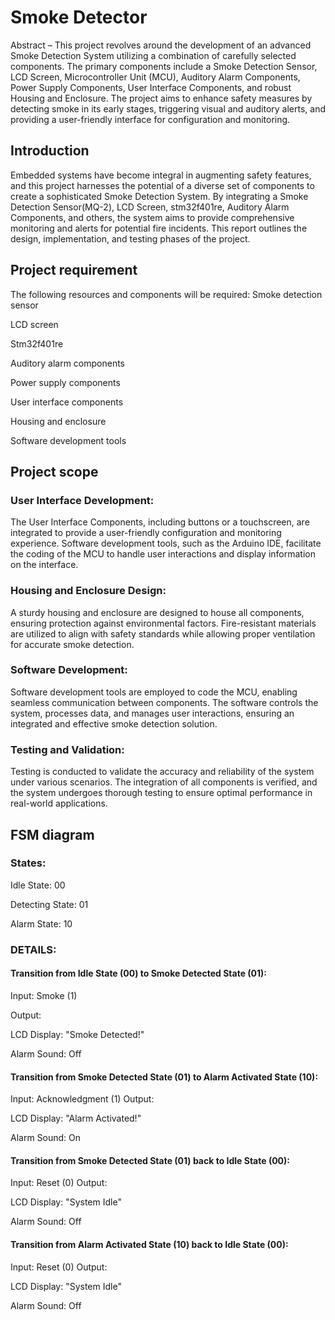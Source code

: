 # Smoke Detector
Abstract – This project revolves around the development of an advanced Smoke Detection System utilizing a combination of carefully selected components. The primary components include a Smoke Detection Sensor, LCD Screen, Microcontroller Unit (MCU), Auditory Alarm Components, Power Supply Components, User Interface Components, and robust Housing and Enclosure. The project aims to enhance safety measures by detecting smoke in its early stages, triggering visual and auditory alerts, and providing a user-friendly interface for configuration and monitoring.

## Introduction
Embedded systems have become integral in augmenting safety features, and this project harnesses the potential of a diverse set of components to create a sophisticated Smoke Detection System. By integrating a Smoke Detection Sensor(MQ-2), LCD Screen, stm32f401re, Auditory Alarm Components, and others, the system aims to provide comprehensive monitoring and alerts for potential fire incidents. This report outlines the design, implementation, and testing phases of the project.

## Project requirement
The following resources and components will be required:
Smoke detection sensor

LCD screen

Stm32f401re

Auditory alarm components

Power supply components

User interface components

Housing and enclosure

Software development tools

## Project scope

### User Interface Development:
The User Interface Components, including buttons or a touchscreen, are integrated to provide a user-friendly configuration and monitoring experience. Software development tools, such as the Arduino IDE, facilitate the coding of the MCU to handle user interactions and display information on the interface.

### Housing and Enclosure Design:
A sturdy housing and enclosure are designed to house all components, ensuring protection against environmental factors. Fire-resistant materials are utilized to align with safety standards while allowing proper ventilation for accurate smoke detection.

### Software Development:
Software development tools are employed to code the MCU, enabling seamless communication between components. The software controls the system, processes data, and manages user interactions, ensuring an integrated and effective smoke detection solution.

### Testing and Validation:
Testing is conducted to validate the accuracy and reliability of the system under various scenarios. The integration of all components is verified, and the system undergoes thorough testing to ensure optimal performance in real-world applications.

## FSM diagram

### States:

Idle State: 00

Detecting State: 01

Alarm State: 10

### DETAILS:

#### Transition from Idle State (00) to Smoke Detected State (01):
Input: Smoke (1)

Output:

LCD Display: "Smoke Detected!"

Alarm Sound: Off

#### Transition from Smoke Detected State (01) to Alarm Activated State (10):

Input: Acknowledgment (1)
Output:

LCD Display: "Alarm Activated!"

Alarm Sound: On

#### Transition from Smoke Detected State (01) back to Idle State (00):

Input: Reset (0)
Output:

LCD Display: "System Idle"

Alarm Sound: Off

#### Transition from Alarm Activated State (10) back to Idle State (00):

Input: Reset (0)
Output:

LCD Display: "System Idle"

Alarm Sound: Off


